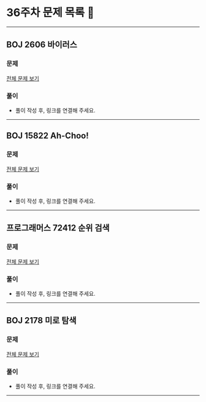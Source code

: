 # 36주차 문제 목록 📝
___
## BOJ 2606 바이러스  
### 문제
[전체 문제 보기](https://www.acmicpc.net/problem/2606)

### 풀이
- 풀이 작성 후, 링크를 연결해 주세요.  
___
## BOJ 15822 Ah-Choo!  
### 문제
[전체 문제 보기](https://www.acmicpc.net/problem/15822)

### 풀이
- 풀이 작성 후, 링크를 연결해 주세요.  
___
## 프로그래머스 72412 순위 검색  
### 문제
[전체 문제 보기](https://school.programmers.co.kr/learn/courses/30/lessons/72412)

### 풀이
- 풀이 작성 후, 링크를 연결해 주세요.  
___

## BOJ 2178 미로 탐색 
### 문제
[전체 문제 보기](https://www.acmicpc.net/problem/2178)

### 풀이
- 풀이 작성 후, 링크를 연결해 주세요.  
___
